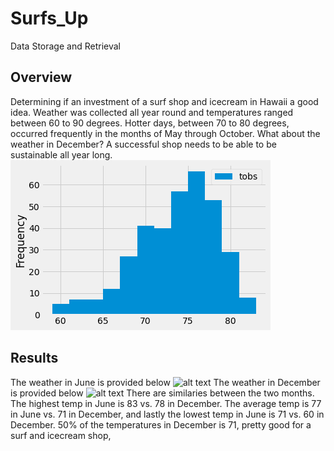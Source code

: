 # Surfs_Up
Data Storage and Retrieval
## Overview
Determining if an investment of a surf shop and icecream in Hawaii a good idea. Weather was collected all year round and temperatures ranged between 60 to 90 degrees. Hotter days, between 70 to 80 degrees, occurred frequently in the months of May through October. What about the weather in December? A successful shop needs to be able to be sustainable all year long. 
![alt text](https://github.com/Byankap/Surfs_Up/blob/main/Resources/histogram_temp.png)
## Results
The weather in June is provided below
![alt text](june)
The weather in December is provided below
![alt text](dec)
There are similaries between the two months. The highest temp in June is 83 vs. 78 in December. The average temp is 77 in June vs. 71 in December, and lastly the lowest temp in June is 71 vs. 60 in December. 50% of the temperatures in December is 71, pretty good for a surf and icecream shop,  
